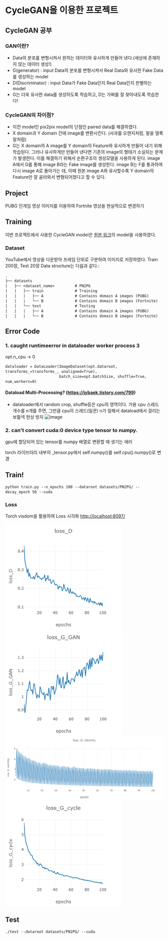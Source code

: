 # CycleGAN을 이용한 프로젝트

## CycleGAN 공부
### GAN이란?
* Data의 분포를 변형시켜서 원하는 데이터와 유사하게 만들어 낸다.(세상에 존재하지 않는 데이터 생성!)  
* G(generator) : input Data의 분포를 변형시켜서 Real Data와 유사한 Fake Data를 생성하는 model  
* D(Discriminator) : input Data가 Fake Data인지 Real Data인지 판별하는 model  
* G는 더욱 유사한 data를 생성하도록 학습하고, D는 가짜를 잘 찾아내도록 학습한다!  

### CycleGAN의 차이점?
* 이전 model인 pix2pix model의 단점인 paired data를 해결하였다.  
* X domain과 Y domain 간에 image를 변환시킨다. (사과를 오렌지처럼, 말을 얼룩말처럼)
* G는 X domain의 A image를 Y domain의 Feature와 유사하게 만들어 내기 위해 학습된다. 그러나 유사하게만 만들어 낸다면 기존의 image의 형태가 소실되는 문제가 발생한다. 이를 해결하기 위해서 순환구조의 생성모델을 사용하게 된다. image A에서 G를 통해 image B라는 Fake image를 생성한다. image B는 F를 통과하여 다시 image A로 돌아가는 데, 이때 원본 image A와 유사할수록 Y domain의 Feature만 잘 골라와서 변형되어졌다고 할 수 있다. 

## Project
PUBG 인게임 영상 이미지를 이용하여 Fortnite 영상을 현실적으로 변경하기

## Training
이번 프로젝트에서 사용한 CycleGAN model은 [원본 링크](https://github.com/aitorzip/PyTorch-CycleGAN.git)의 model을 사용하였다.

### Dataset
YouTube에서 영상을 다운받아 프레임 단위로 구분하여 이미지로 저장하였다.
Train 200장, Test 20장
Data structure는 다음과 같다.:

    .
    ├── datasets                   
    |   ├── <dataset_name>         # PN2PG
    |   |   ├── train              # Training
    |   |   |   ├── A              # Contains domain A images (PUBG)
    |   |   |   └── B              # Contains domain B images (Fortnite)
    |   |   └── test               # Testing
    |   |   |   ├── A              # Contains domain A images (PUBG)
    |   |   |   └── B              # Contains domain B images (Fortnite)

## Error Code
### 1. caught runtimeerror in dataloader worker process 3
opt.n_cpu -> 0 
```
dataloader = DataLoader(ImageDataset(opt.dataroot, transforms_=transforms_, unaligned=True), 
                        batch_size=opt.batchSize, shuffle=True, num_workers=0)
``` 
#### Dataload Multi-Processing? (https://jybaek.tistory.com/799) 
* dataloader에서 random crop, shuffle등은 cpu의 영역이다. 가용 cpu 스레드 개수를 n개를 주면, 그만큼 cpu의 스레드(일꾼) n가 일해서 dataload에서 걸리는 보틀넥 현상 방지
![image](https://user-images.githubusercontent.com/111993984/220262291-5a131145-e517-46cd-b699-c4ecd7141da4.png)

### 2. can't convert cuda:0 device type tensor to numpy.
gpu에 할당되어 있는 tensor를 numpy 배열로 변환할 때 생기는 에러

torch 라이브러리 내부의 _tensor.py에서 self.numpy()를 self.cpu().numpy()로 변경

## Train!
```
python train.py --n_epochs 100 --dataroot datasets/PN2PG/ --decay_epoch 50 --cuda
``` 
### Loss
Torch visdom을 활용하여 Loss 시각화
[http://localhost:8097/](http://localhost:8097/)

![Discriminator loss](https://github.com/0cars0903/0cars0903-CycleGAN/blob/main/output/loss_D.png)  
![Generator GAN loss](https://github.com/0cars0903/0cars0903-CycleGAN/blob/main/output/loss_G_GAN.png)  
![Generator identity loss](https://github.com/0cars0903/0cars0903-CycleGAN/blob/main/output/loss_G_identity.png)  
![Generator cycle loss](https://github.com/0cars0903/0cars0903-CycleGAN/blob/main/output/loss_G_cycle.png)  

## Test
```
./test --dataroot datasets/PN2PG/ --cuda
```
